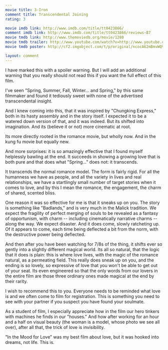 ```yaml
---
movie title: 3-Iron
comment title: Transcendental Joining
rating: 3

movie imdb link: http://www.imdb.com/title/tt0423866/
comment imdb link: http://www.imdb.com/title/tt0423866/reviews-87
movie tmdb link: http://www.themoviedb.org/movie/1280
movie tmdb trailer: http://www.youtube.com/watch?v=http://www.youtube.com/watch?v=Ydh1JQSOiH8
movie tmdb poster: http://cf2.imgobject.com/t/p/original/ncocA62mBmvWQVNlnNz9KwUxtM5.jpg

layout: comment
---
```


I have marked this with a spoiler warning. But I will add an additional warning that you really should not read this if you want the full effect of this film.

I've seen "Spring, Summer, Fall, Winter... and Spring," by this same filmmaker and found it tediously sweet with none of the advertised transcendental insight.

And I knew coming into this, that it was inspired by "Chungking Express," both in its hasty assembly and in the story itself. I expected it to be a watered down version of that, and it was indeed. But its shifted into imagination. And its (believe it or not) more cinematic at root.

Its more directly rooted in the romance movie, but wholly now. And in the kung fu movie but equally new.

And more surprises: it is so amazingly effective that I found myself helplessly bawling at the end. It succeeds in showing a growing love that is both pure and that does what "Spring..." does not: it transcends.

It transcends the normal romance model. The form is fairly rigid. For all the humanness we have as people, and all the variety in lives and real relationships, we have a startlingly small number of target stories when it comes to love, and by this I mean the romance, the engagement, the charm of shared, scented bliss. 

One reason it was so effective for me is that it sneaks up on you. The story is something like "Badlands," and is very much in the Malick tradition. We expect the fragility of perfect merging of souls to be revealed as a fantasy of opportunism, with charm -- including cinematically narrative charms -- along the way. We expect disaster. And it does come, slowly ratcheting up. Of it appears to come, each time being deflected a bit from the norm, with the destructive power being deflected.

And then after you have been watching for 7/8s of the thing, it shifts ever so gently into a slightly different magical world. Its all so natural, that the logic that it does is plain: this is where love lives, with the magic of the romance natural, as a permeating field. This really does sneak up on you, and the ending is so lovely, so expressive of love that you won't be able to get out of your seat. Its even engineered so that the only words from our lovers in the entire film are those three ordinary ones made magical at the end by their rarity. 

I wish to recommend this to you. Everyone needs to be reminded what love is and we often come to film for registration. This is something you need to see with your partner if you suspect you have found your soulmate.

As a student of film, I especially appreciate how in the film our hero tinkers with machines he finds in our "houses." And how after working for an hour and a half on visual beauty (the woman is a model, whose photo we see all over), after all that, the trick of love is invisibility.

"In the Mood for Love" was my best film about love, but it was hooked into dreams, not life. This is.